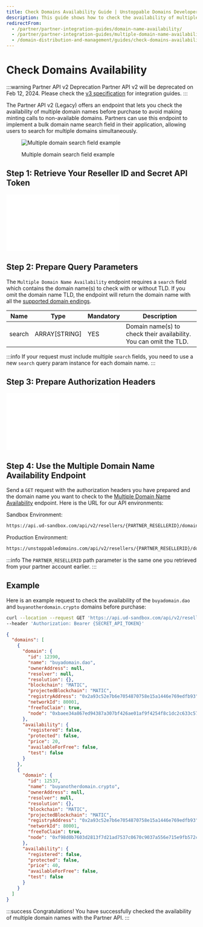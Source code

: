 ```yaml
---
title: Check Domains Availability Guide | Unstoppable Domains Developer Portal
description: This guide shows how to check the availability of multiple domain names before purchase with your Partner account.
redirectFrom:
  - /partner/partner-integration-guides/domain-name-availability/
  - /partner/partner-integration-guides/multiple-domain-name-availability/
  - /domain-distribution-and-management/guides/check-domains-availability/
---
```


# Check Domains Availability

:::warning Partner API v2 Deprecation
Partner API v2 will be deprecated on Feb 12, 2024. Please check the [v3 specification](https://docs.unstoppabledomains.com/openapi/partner/latest/) for integration guides.
:::

The Partner API v2 (Legacy) offers an endpoint that lets you check the availability of multiple domain names before purchase to avoid making minting calls to non-available domains. Partners can use this endpoint to implement a bulk domain name search field in their application, allowing users to search for multiple domains simultaneously.

<figure>

![Multiple domain search field example](/images/multiple-domain-search-field.png)

<figcaption>Multiple domain search field example</figcaption>
</figure>

## Step 1: Retrieve Your Reseller ID and Secret API Token

<embed src="/snippets/_reseller-id-location.md" />

## Step 2: Prepare Query Parameters

The `Multiple Domain Name Availability` endpoint requires a `search` field which contains the domain name(s) to check with or without TLD. If you omit the domain name TLD, the endpoint will return the domain name with all the [supported domain endings](https://docs.unstoppabledomains.com/openapi/resolution/#operation/StatusController.listSupportedTlds).

| Name   | Type          | Mandatory | Description                                                       |
| ------ | ------------- | --------- | ----------------------------------------------------------------- |
| search | ARRAY[STRING] | YES       | Domain name(s) to check their availability. You can omit the TLD. |

:::info
If your request must include multiple `search` fields, you need to use a new `search` query param instance for each domain name.
:::

## Step 3: Prepare Authorization Headers

<embed src="/snippets/_auth-headers-preparation.md" />

## Step 4: Use the Multiple Domain Name Availability Endpoint

Send a `GET` request with the authorization headers you have prepared and the domain name you want to check to the [Multiple Domain Name Availability](https://docs.unstoppabledomains.com/openapi/reference/#operation/GetDomains) endpoint. Here is the URL for our API environments:

Sandbox Environment:

```bash
https://api.ud-sandbox.com/api/v2/resellers/{PARTNER_RESELLERID}/domains?search={DOMAIN_TO_CHECK}
```

Production Environment:

```bash
https://unstoppabledomains.com/api/v2/resellers/{PARTNER_RESELLERID}/domains?search={DOMAIN_TO_CHECK}
```

:::info
The `PARTNER_RESELLERID` path parameter is the same one you retrieved from your partner account earlier.
:::

## Example

Here is an example request to check the availability of the `buyadomain.dao` and `buyanotherdomain.crypto` domains before purchase:

```bash Request
curl --location --request GET 'https://api.ud-sandbox.com/api/v2/resellers/{PARTNER_RESELLERID}/domains?search=buyadomain.dao&search=buyanotherdomain.crypto' \
--header 'Authorization: Bearer {SECRET_API_TOKEN}'
```

```json Response
{
  "domains": [
    {
      "domain": {
        "id": 12390,
        "name": "buyadomain.dao",
        "ownerAddress": null,
        "resolver": null,
        "resolution": {},
        "blockchain": "MATIC",
        "projectedBlockchain": "MATIC",
        "registryAddress": "0x2a93c52e7b6e7054870758e15a1446e769edfb93",
        "networkId": 80001,
        "freeToClaim": true,
        "node": "0xbaee34a867ed94387a307bf426ae01af9f4254f8c1dc2c633c577278df0d6454"
      },
      "availability": {
        "registered": false,
        "protected": false,
        "price": 20,
        "availableForFree": false,
        "test": false
      }
    },
    {
      "domain": {
        "id": 12537,
        "name": "buyanotherdomain.crypto",
        "ownerAddress": null,
        "resolver": null,
        "resolution": {},
        "blockchain": "MATIC",
        "projectedBlockchain": "MATIC",
        "registryAddress": "0x2a93c52e7b6e7054870758e15a1446e769edfb93",
        "networkId": 80001,
        "freeToClaim": true,
        "node": "0xf98d0b7603d2813f7d21ad7537c0670c9037a556e715e9fb572c7a87e5e854b4"
      },
      "availability": {
        "registered": false,
        "protected": false,
        "price": 40,
        "availableForFree": false,
        "test": false
      }
    }
  ]
}
```

:::success Congratulations!
You have successfully checked the availability of multiple domain names with the Partner API.
:::



